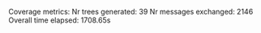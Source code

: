 Coverage metrics:
Nr trees generated: 39
Nr messages exchanged: 2146
Overall time elapsed: 1708.65s
